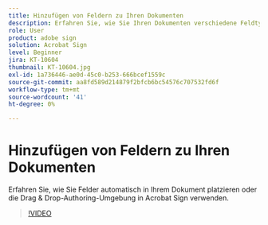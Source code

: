 ```yaml
---
title: Hinzufügen von Feldern zu Ihren Dokumenten
description: Erfahren Sie, wie Sie Ihren Dokumenten verschiedene Feldtypen hinzufügen
role: User
product: adobe sign
solution: Acrobat Sign
level: Beginner
jira: KT-10604
thumbnail: KT-10604.jpg
exl-id: 1a736446-ae0d-45c0-b253-666bcef1559c
source-git-commit: aa8fd589d214879f2bfcb6bc54576c707532fd6f
workflow-type: tm+mt
source-wordcount: '41'
ht-degree: 0%

---
```


# Hinzufügen von Feldern zu Ihren Dokumenten

Erfahren Sie, wie Sie Felder automatisch in Ihrem Dokument platzieren oder die Drag &amp; Drop-Authoring-Umgebung in Acrobat Sign verwenden.

>[!VIDEO](https://video.tv.adobe.com/v/346620?quality=12&learn=on&hidetitle=true)
